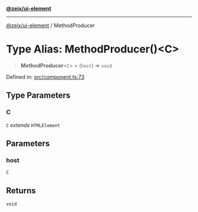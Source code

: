 [**@zeix/ui-element**](../README.md)

***

[@zeix/ui-element](../globals.md) / MethodProducer

# Type Alias: MethodProducer()\<C\>

> **MethodProducer**\<`C`\> = (`host`) => `void`

Defined in: [src/component.ts:73](https://github.com/zeixcom/ui-element/blob/0678e2841dfcc123c324a841983e7a648bd2315e/src/component.ts#L73)

## Type Parameters

### C

`C` *extends* `HTMLElement`

## Parameters

### host

`C`

## Returns

`void`
